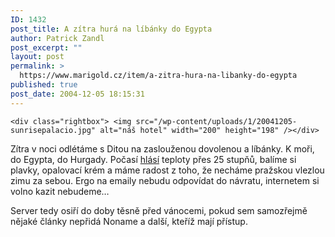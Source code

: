 ```yaml
---
ID: 1432
post_title: A zítra hurá na líbánky do Egypta
author: Patrick Zandl
post_excerpt: ""
layout: post
permalink: >
  https://www.marigold.cz/item/a-zitra-hura-na-libanky-do-egypta
published: true
post_date: 2004-12-05 18:15:31
---
```

	<div class="rightbox"> <img src="/wp-content/uploads/1/20041205-sunrisepalacio.jpg" alt="náš hotel" width="200" height="198" /></div>
Zítra v noci odlétáme s Ditou na zaslouženou dovolenou a líbánky. K moři, do Egypta, do Hurgady. Počasí <a href="http://www.weatheronline.co.uk/Egypt/Hurguada.htm">hlásí</a> teploty přes 25 stupňů, balíme si plavky, opalovací krém a máme radost z toho, že necháme pražskou vlezlou zimu za sebou. Ergo na emaily nebudu odpovídat do návratu, internetem si volno kazit nebudeme&#8230;</p>
	<p>Server tedy osiří do doby těsně před vánocemi, pokud sem samozřejmě nějaké články nepřidá Noname a další, kteříž mají přístup.
</p>